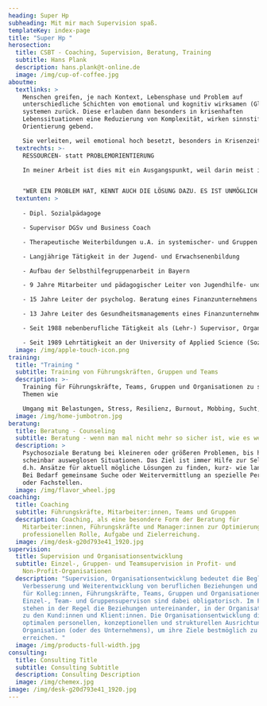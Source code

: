 ```yaml
---
heading: Super Hp
subheading: Mit mir mach Supervision spaß.
templateKey: index-page
title: "Super Hp "
herosection:
  title: CSBT - Coaching, Supervision, Beratung, Training
  subtitle: Hans Plank
  description: hans.plank@t-online.de
  image: /img/cup-of-coffee.jpg
aboutme:
  textlinks: >
    Menschen greifen, je nach Kontext, Lebensphase und Problem auf
    unterschiedliche Schichten von emotional und kognitiv wirksamen (Glaubens-)
    systemen zurück. Diese erlauben dann besonders in krisenhaften
    Lebenssituationen eine Reduzierung von Komplexität, wirken sinnstiftend und
    Orientierung gebend.

    Sie verleiten, weil emotional hoch besetzt, besonders in Krisenzeiten  zu Verallgemeinerungen "wie das Leben wirklich ist". Diese Systeme sind eher auf einer intuitiv-unwillkürlichen Ebene angesiedelt und beeinflussen in einer scheinbar autonomen Weise die eigene Selbstregulation. Sie sind gleich wirksam sowohl in privaten als auch beruflichen (Kollegen, Teams, Organisationen, Führungsrolle) Kontexten.
  textrechts: >-
    RESSOURCEN- statt PROBLEMORIENTIERUNG 

    In meiner Arbeit ist dies mit ein Ausgangspunkt, weil darin meist implizit Ansätze für Lösungen verborgen liegen, die lohnen erforscht, erweitert und ausprobiert zu werden. Zusätzlich können sie auch noch die für Veränderungen nötige Energie bereitstellen.


    "WER EIN PROBLEM HAT, KENNT AUCH DIE LÖSUNG DAZU. ES IST UNMÖGLICH EIN PROBLEM ZU HABEN, OHNE ENTSPRECHENDE LÖSUNG..." (G. Schmidt)
  textunten: >
    
    - Dipl. Sozialpädagoge

    - Supervisor DGSv und Business Coach

    - Therapeutische Weiterbildungen u.A. in systemischer- und Gruppen - Beratung.

    - Langjährige Tätigkeit in der Jugend- und Erwachsenenbildung

    - Aufbau der Selbsthilfegruppenarbeit in Bayern

    - 9 Jahre Mitarbeiter und pädagogischer Leiter von Jugendhilfe- und Behinderteneinrichtungen.

    - 15 Jahre Leiter der psycholog. Beratung eines Finanzunternehmens (Beratung, Coaching, Training)

    - 13 Jahre Leiter des Gesundheitsmanagements eines Finanzunternehmens (Gesundheitsschutz, Sicherheit, physische-, psychologische- und soziale Gesundheit)

    - Seit 1988 nebenberufliche Tätigkeit als (Lehr-) Supervisor, Organisationsberater, Trainer und Coach im Profit und Non-Profit-Bereich.

    - Seit 1989 Lehrtätigkeit an der University of Applied Science (Sozialwesen, Health Management)
  image: /img/apple-touch-icon.png
training:
  title: "Training "
  subtitle: Training von Führungskräften, Gruppen und Teams
  description: >-
    Training für Führungskräfte, Teams, Gruppen und Organisationen zu speziellen
    Themen wie

    Umgang mit Belastungen, Stress, Resilienz, Burnout, Mobbing, Sucht,  Trauma, Suizidalität. Auch im Rahmen von Supervision, zur Bearbeitung spezieller Schwerpunkte.
  image: /img/home-jumbotron.jpg
beratung:
  title: Beratung - Counseling
  subtitle: Beratung - wenn man mal nicht mehr so sicher ist, wie es weitergehen soll.
  description: >
    Psychosoziale Beratung bei kleineren oder größeren Problemen, bis hin zu
    scheinbar ausweglosen Situationen. Das Ziel ist immer Hilfe zur Selbsthilfe,
    d.h. Ansätze für aktuell mögliche Lösungen zu finden, kurz- wie langfristig.
    Bei Bedarf gemeinsame Suche oder Weitervermittlung an spezielle Personen
    oder Fachstellen.
  image: /img/flavor_wheel.jpg
coaching:
  title: Coaching
  subtitle: Führungskräfte, Mitarbeiter:innen, Teams und Gruppen
  description: Coaching, als eine besondere Form der Beratung für
    Mitarbeiter:innen, Führungskräfte und Manager:innen zur Optimierung ihrer
    professionellen Rolle, Aufgabe und Zielerreichung.
  image: /img/desk-g20d793e41_1920.jpg
supervision:
  title: Supervision und Organisationsentwicklung
  subtitle: Einzel-, Gruppen- und Teamsupervision in Profit- und
    Non-Profit-Organisationen
  description: "Supervision, Organisationsentwicklung bedeutet die Begleitung,
    Verbesserung und Weiterentwicklung von beruflichen Beziehungen und Prozessen
    für Kolleg:innen, Führungskräfte, Teams, Gruppen und Organisationen.
    Einzel-, Team- und Gruppensupervison sind dabei obligatorisch. Im Fokus
    stehen in der Regel die Beziehungen untereinander, in der Organisation und
    zu den Kund:innen und Klient:innen. Die Organisationsentwicklung dient der
    optimalen personellen, konzeptionellen und strukturellen Ausrichtung der
    Organisation (oder des Unternehmens), um ihre Ziele bestmöglich zu
    erreichen. "
  image: /img/products-full-width.jpg
consulting:
  title: Consulting Title
  subtitle: Consulting Subtitle
  description: Consulting Description
  image: /img/chemex.jpg
image: /img/desk-g20d793e41_1920.jpg
---
```


